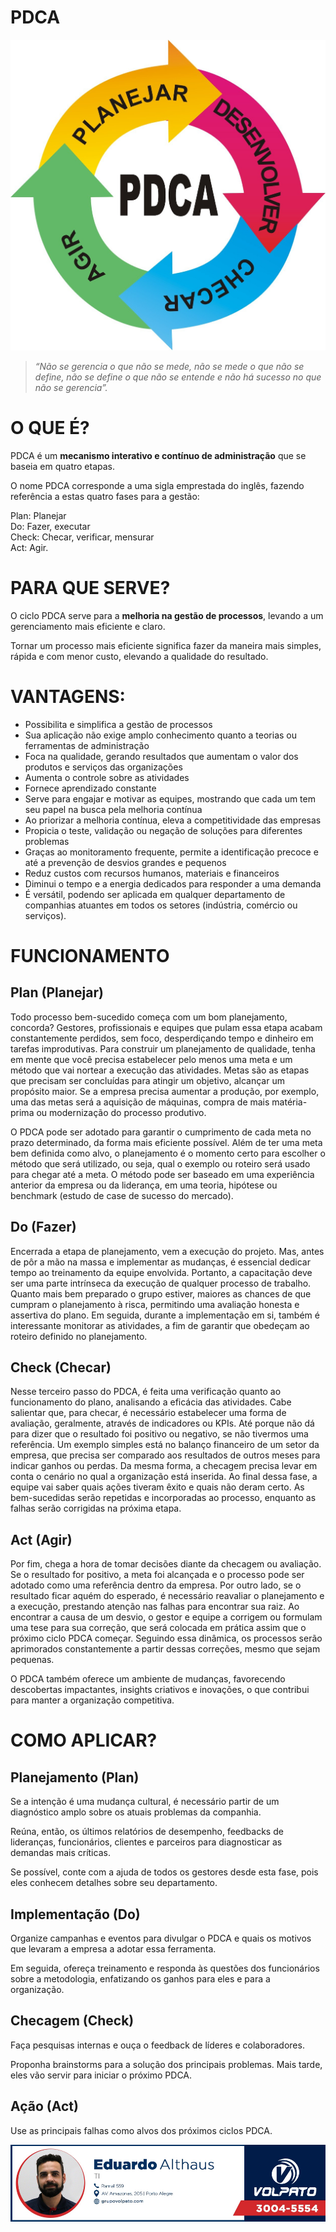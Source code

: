 # PDCA
![PDCA Example](/images/R.jpg)  
> *“Não se gerencia o que não se mede, não se mede o que não se define, não se define o que não se entende e não há sucesso no que não se gerencia”.*

# O QUE É?
PDCA é um **mecanismo interativo e contínuo de administração** que se baseia em quatro etapas.

O nome PDCA corresponde a uma sigla emprestada do inglês, fazendo referência a estas quatro fases para a gestão:

Plan: Planejar  
Do: Fazer, executar  
Check: Checar, verificar, mensurar  
Act: Agir.  

# PARA QUE SERVE?
O ciclo PDCA serve para a **melhoria na gestão de processos**, levando a um gerenciamento mais eficiente e claro.

Tornar um processo mais eficiente significa fazer da maneira mais simples, rápida e com menor custo, elevando a qualidade do resultado.

# VANTAGENS:
- Possibilita e simplifica a gestão de processos  
- Sua aplicação não exige amplo conhecimento quanto a teorias ou ferramentas de administração  
- Foca na qualidade, gerando resultados que aumentam o valor dos produtos e serviços das organizações  
- Aumenta o controle sobre as atividades  
- Fornece aprendizado constante   
- Serve para engajar e motivar as equipes, mostrando que cada um tem seu papel na busca pela melhoria contínua  
- Ao priorizar a melhoria contínua, eleva a competitividade das empresas  
- Propicia o teste, validação ou negação de soluções para diferentes problemas  
- Graças ao monitoramento frequente, permite a identificação precoce e até a prevenção de desvios grandes e pequenos  
- Reduz custos com recursos humanos, materiais e financeiros  
- Diminui o tempo e a energia dedicados para responder a uma demanda  
- É versátil, podendo ser aplicada em qualquer departamento de companhias atuantes em todos os setores (indústria, comércio ou serviços).  

# FUNCIONAMENTO
## Plan (Planejar)
Todo processo bem-sucedido começa com um bom planejamento, concorda?
Gestores, profissionais e equipes que pulam essa etapa acabam constantemente perdidos, sem foco, desperdiçando tempo e dinheiro em tarefas improdutivas.
Para construir um planejamento de qualidade, tenha em mente que você precisa estabelecer pelo menos uma meta e um método que vai nortear a execução das atividades.
Metas são as etapas que precisam ser concluídas para atingir um objetivo, alcançar um propósito maior.
Se a empresa precisa aumentar a produção, por exemplo, uma das metas será a aquisição de máquinas, compra de mais matéria-prima ou modernização do processo produtivo.

O PDCA pode ser adotado para garantir o cumprimento de cada meta no prazo determinado, da forma mais eficiente possível.
Além de ter uma meta bem definida como alvo, o planejamento é o momento certo para escolher o método que será utilizado, ou seja, qual o exemplo ou roteiro será usado para chegar até a meta.
O método pode ser baseado em uma experiência anterior da empresa ou da liderança, em uma teoria, hipótese ou benchmark (estudo de case de sucesso do mercado).

## Do (Fazer)
Encerrada a etapa de planejamento, vem a execução do projeto.
Mas, antes de pôr a mão na massa e implementar as mudanças, é essencial dedicar tempo ao treinamento da equipe envolvida.
Portanto, a capacitação deve ser uma parte intrínseca da execução de qualquer processo de trabalho.
Quanto mais bem preparado o grupo estiver, maiores as chances de que cumpram o planejamento à risca, permitindo uma avaliação honesta e assertiva do plano.
Em seguida, durante a implementação em si, também é interessante monitorar as atividades, a fim de garantir que obedeçam ao roteiro definido no planejamento.

## Check (Checar)
Nesse terceiro passo do PDCA, é feita uma verificação quanto ao funcionamento do plano, analisando a eficácia das atividades.
Cabe salientar que, para checar, é necessário estabelecer uma forma de avaliação, geralmente, através de indicadores ou KPIs.
Até porque não dá para dizer que o resultado foi positivo ou negativo, se não tivermos uma referência.
Um exemplo simples está no balanço financeiro de um setor da empresa, que precisa ser comparado aos resultados de outros meses para indicar ganhos ou perdas.
Da mesma forma, a checagem precisa levar em conta o cenário no qual a organização está inserida.
Ao final dessa fase, a equipe vai saber quais ações tiveram êxito e quais não deram certo.
As bem-sucedidas serão repetidas e incorporadas ao processo, enquanto as falhas serão corrigidas na próxima etapa.

## Act (Agir)
Por fim, chega a hora de tomar decisões diante da checagem ou avaliação.
Se o resultado for positivo, a meta foi alcançada e o processo pode ser adotado como uma referência dentro da empresa.
Por outro lado, se o resultado ficar aquém do esperado, é necessário reavaliar o planejamento e a execução, prestando atenção nas falhas para encontrar sua raiz.
Ao encontrar a causa de um desvio, o gestor e equipe a corrigem ou formulam uma tese para sua correção, que será colocada em prática assim que o próximo ciclo PDCA começar.
Seguindo essa dinâmica, os processos serão aprimorados constantemente a partir dessas correções, mesmo que sejam pequenas.

O PDCA também oferece um ambiente de mudanças, favorecendo descobertas impactantes, insights criativos e inovações, o que contribui para manter a organização competitiva.

# COMO APLICAR?
## Planejamento (Plan)
Se a intenção é uma mudança cultural, é necessário partir de um diagnóstico amplo sobre os atuais problemas da companhia.

Reúna, então, os últimos relatórios de desempenho, feedbacks de lideranças, funcionários, clientes e parceiros para diagnosticar as demandas mais críticas.

Se possível, conte com a ajuda de todos os gestores desde esta fase, pois eles conhecem detalhes sobre seu departamento.

## Implementação (Do)
Organize campanhas e eventos para divulgar o PDCA e quais os motivos que levaram a empresa a adotar essa ferramenta.

Em seguida, ofereça treinamento e responda às questões dos funcionários sobre a metodologia, enfatizando os ganhos para eles e para a organização.

## Checagem (Check)
Faça pesquisas internas e ouça o feedback de líderes e colaboradores.

Proponha brainstorms para a solução dos principais problemas. Mais tarde, eles vão servir para iniciar o próximo PDCA.

## Ação (Act)
Use as principais falhas como alvos dos próximos ciclos PDCA.  

![assinatura](/images/EduardoAlthaus.jpg)  
